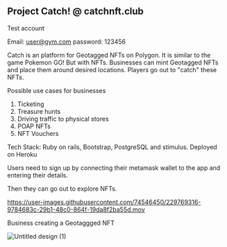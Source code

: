 Project Catch! @ catchnft.club
----------------------------------------

Test account 

Email: user@gym.com
password: 123456

Catch is an platform for Geotagged NFTs on Polygon. It is similar to the game Pokemon GO! But with NFTs. Businesses can mint Geotagged NFTs and place them around desired locations. Players go out to "catch" these NFTs.


Possible use cases for businesses

1) Ticketing
2) Treasure hunts
3) Driving traffic to physical stores
4) POAP NFTs
5) NFT Vouchers

Tech Stack: Ruby on rails, Bootstrap, PostgreSQL and stimulus. Deployed on Heroku

Users need to sign up by connecting their metamask wallet to the app and entering their details.

Then they can go out to explore NFTs.

https://user-images.githubusercontent.com/74546450/229769316-9784683c-29b1-48c0-864f-19da8f2ba55d.mov

Business creating a Geotaggged NFT

![Untitled design (1)](https://user-images.githubusercontent.com/74546450/229775797-3a5cf332-0fdc-4d93-a25d-fa32c879153f.gif)

